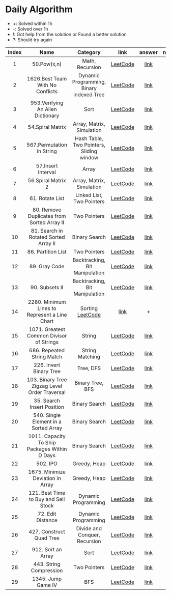 # Daily Algorithm

- +: Solved within 1h
- -: Solved over 1h
- !: Got help from the solution or Found a better solution
- ?: Should try again

|Index|Name|Category|link|answer|note|
|:---:|:---:|:---:|:---:|:---:|:---:|
| 1   | 50.Pow(x,n) | Math, Recursion | [LeetCode](https://leetcode.com/problems/powx-n/description/) | [link](https://github.com/limjiyoon/Daily_Algorithm/blob/main/leetcode/50_pow.py) | + |
| 2   | 1626.Best Team With No Conflicts | Dynamic Programming, Binary indexed Tree | [LeetCode](https://leetcode.com/problems/best-team-with-no-conflicts/description/) | [link](https://github.com/limjiyoon/Daily_Algorithm/blob/main/leetcode/1626_best_team_with_no_conflicts.py) | +! |
| 3   | 953.Verifying An Alien Dictionary | Sort | [LeetCode](https://leetcode.com/problems/verifying-an-alien-dictionary/description/) | [link](https://github.com/limjiyoon/Daily_Algorithm/blob/main/leetcode/953_verifying_an_alien_dictionary.py) | + |
| 4   | 54.Spiral Matrix | Array, Matrix, Simulation | [LeetCode](https://leetcode.com/problems/spiral-matrix/description/) | [link](https://github.com/limjiyoon/Daily_Algorithm/blob/main/leetcode/54_spiral_matrix.py) | +! |
| 5   | 567.Permutation in String| Hash Table, Two Pointers, Sliding window | [LeetCode](https://leetcode.com/problems/permutation-in-string/description/) | [link](https://github.com/limjiyoon/Daily_Algorithm/blob/main/leetcode/567_permutation_in_string.py) | + |
| 6   | 57.Insert Interval| Array | [LeetCode](https://leetcode.com/problems/insert-interval/description/) | [link](https://github.com/limjiyoon/Daily_Algorithm/blob/main/leetcode/57_insert_interval.py) | + |
| 7   | 56.Spiral Matrix 2| Array, Matrix, Simulation | [LeetCode](https://leetcode.com/problems/spiral-matrix-ii/description/) | [link](https://github.com/limjiyoon/Daily_Algorithm/blob/main/leetcode/56_spiral_matrix_2.py) | +! |
| 8   | 61. Rotate List| Linked List, Two Pointers | [LeetCode](https://leetcode.com/problems/rotate-list/description/) | [link](https://github.com/limjiyoon/Daily_Algorithm/blob/main/leetcode/61_rotate_list.py) | + |
| 9   | 80. Remove Duplicates from Sorted Array II | Two Pointers | [LeetCode](https://leetcode.com/problems/remove-duplicates-from-sorted-array-ii/description/) | [link](https://github.com/limjiyoon/Daily_Algorithm/blob/main/leetcode/80_remove_duplicates_from_sorted_array_2.py) | +! |
| 10   | 81. Search in Rotated Sorted Array II | Binary Search | [LeetCode](https://leetcode.com/problems/search-in-rotated-sorted-array-ii/description/) | [link](https://github.com/limjiyoon/Daily_Algorithm/blob/main/leetcode/81_search_in_roated_sorted_array_2.py) | +! |
| 11   | 86. Partition List | Two Pointers | [LeetCode](https://leetcode.com/problems/search-in-rotated-sorted-array-ii/description/) | [link](https://github.com/limjiyoon/Daily_Algorithm/blob/main/leetcode/86_partition_list.py) | + |
| 12   | 89. Gray Code | Backtracking, Bit Manipulation | [LeetCode](https://leetcode.com/problems/gray-code/description/) | [link](https://github.com/limjiyoon/Daily_Algorithm/blob/main/leetcode/89_gray_code.py) | + |
| 13   | 90. Subsets II | Backtracking, Bit Manipulation | [LeetCode](https://leetcode.com/problems/subsets-ii/description/) | [link](https://github.com/limjiyoon/Daily_Algorithm/blob/main/leetcode/90_subsets_2.py) | + |
| 14   | 2280. Minimum Lines to Represent a Line Chart | Sorting [LeetCode](https://leetcode.com/problems/minimum-lines-to-represent-a-line-chart/description/) | [link](https://github.com/limjiyoon/Daily_Algorithm/blob/main/leetcode/2280_minimum_lines_to_represent_a_line_chart.py) | + |
| 15   | 1071. Greatest Common Divisor of Strings | String | [LeetCode](https://leetcode.com/problems/greatest-common-divisor-of-strings/description/) | [link](https://github.com/limjiyoon/Daily_Algorithm/blob/main/leetcode/1071_greatest_common_divisor_of_strings.py) | + |
| 16   | 686. Repeated String Match | String Matching | [LeetCode](https://leetcode.com/problems/repeated-string-match/description/) | [link](https://github.com/limjiyoon/Daily_Algorithm/blob/main/leetcode/686_repeated_string_match.py) | + |
| 17   | 226. Invert Binary Tree | Tree, DFS | [LeetCode](https://leetcode.com/problems/invert-binary-tree/description/) | [link](https://github.com/limjiyoon/Daily_Algorithm/blob/main/leetcode/226_invert_binary_tree.py) | + |
| 18   | 103. Binary Tree Zigzag Level Order Traversal | Binary Tree, BFS | [LeetCode](https://leetcode.com/problems/binary-tree-zigzag-level-order-traversal/description/) | [link](https://github.com/limjiyoon/Daily_Algorithm/blob/main/leetcode/103_binary_tree_zigzag_level_order_traversal.py) | + |
| 19   | 35. Search Insert Position | Binary Search | [LeetCode](https://leetcode.com/problems/search-insert-position/description/) | [link](https://github.com/limjiyoon/Daily_Algorithm/blob/main/leetcode/35_search_insert_position.py) | + |
| 20   | 540. Single Element in a Sorted Array | Binary Search | [LeetCode](https://leetcode.com/problems/single-element-in-a-sorted-array/) | [link](https://github.com/limjiyoon/Daily_Algorithm/blob/main/leetcode/540_single_element_in_a_sorted_array.py) | + |
| 21   | 1011. Capacity To Ship Packages Within D Days | Binary Search | [LeetCode](https://leetcode.com/problems/capacity-to-ship-packages-within-d-days/description/) | [link](https://github.com/limjiyoon/Daily_Algorithm/blob/main/leetcode/1011_capacity_to_ship_packages_within_d_days.py) | + |
| 22   | 502. IPO | Greedy, Heap | [LeetCode](https://leetcode.com/problems/ipo/description/) | [link](https://github.com/limjiyoon/Daily_Algorithm/blob/main/leetcode/502_ipo.py) | + |
| 23   | 1675. Minimize Deviation in Array | Greedy, Heap | [LeetCode](https://leetcode.com/problems/minimize-deviation-in-array/description/) | [link](https://github.com/limjiyoon/Daily_Algorithm/blob/main/leetcode/1675_minimize_deviation_in_array.py) | - |
| 24   | 121. Best Time to Buy and Sell Stock | Dynamic Programming | [LeetCode](https://leetcode.com/problems/best-time-to-buy-and-sell-stock/) | [link](https://github.com/limjiyoon/Daily_Algorithm/blob/main/leetcode/121_best_time_to_buy_and_sell_stock.py) | + |
| 25   | 72. Edit Distance | Dynamic Programming | [LeetCode](https://leetcode.com/problems/edit-distance/description/) | [link](https://github.com/limjiyoon/Daily_Algorithm/blob/main/leetcode/72_edit_distance.py) | -! |
| 26   | 427. Construct Quad Tree | Divide and Conquer, Recursion | [LeetCode](https://leetcode.com/problems/construct-quad-tree/description/) | [link](https://github.com/limjiyoon/Daily_Algorithm/blob/main/leetcode/427_construct_quad_tree.py) | + |
| 27   | 912. Sort an Array | Sort | [LeetCode](https://leetcode.com/problems/sort-an-array/description/) | [link](https://github.com/limjiyoon/Daily_Algorithm/blob/main/leetcode/912_sort_an_array.py) | + |
| 28   | 443. String Compression | Two Pointers | [LeetCode](https://leetcode.com/problems/string-compression/description/) | [link](https://github.com/limjiyoon/Daily_Algorithm/blob/main/leetcode/443_string_compression.py) | + |
| 29   | 1345. Jump Game IV | BFS | [LeetCode](https://leetcode.com/problems/jump-game-iv/description/) | [link](https://github.com/limjiyoon/Daily_Algorithm/blob/main/leetcode/1345_jump_game_4.py) | + |
